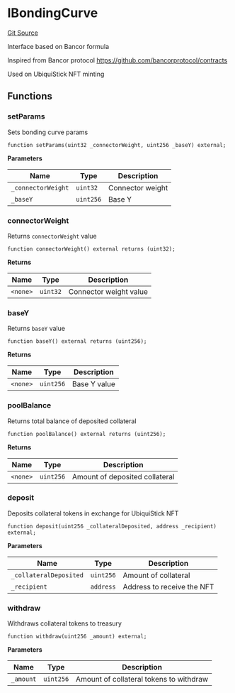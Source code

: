 # IBondingCurve
[Git Source](https://github.com/ubiquity/ubiquity-dollar/blob/fc55925e18af3f4cb5171ecd66ba4c48dc994260/src/dollar/interfaces/IBondingCurve.sol)

Interface based on Bancor formula

Inspired from Bancor protocol https://github.com/bancorprotocol/contracts

Used on UbiquiStick NFT minting


## Functions
### setParams

Sets bonding curve params


```solidity
function setParams(uint32 _connectorWeight, uint256 _baseY) external;
```
**Parameters**

|Name|Type|Description|
|----|----|-----------|
|`_connectorWeight`|`uint32`|Connector weight|
|`_baseY`|`uint256`|Base Y|


### connectorWeight

Returns `connectorWeight` value


```solidity
function connectorWeight() external returns (uint32);
```
**Returns**

|Name|Type|Description|
|----|----|-----------|
|`<none>`|`uint32`|Connector weight value|


### baseY

Returns `baseY` value


```solidity
function baseY() external returns (uint256);
```
**Returns**

|Name|Type|Description|
|----|----|-----------|
|`<none>`|`uint256`|Base Y value|


### poolBalance

Returns total balance of deposited collateral


```solidity
function poolBalance() external returns (uint256);
```
**Returns**

|Name|Type|Description|
|----|----|-----------|
|`<none>`|`uint256`|Amount of deposited collateral|


### deposit

Deposits collateral tokens in exchange for UbiquiStick NFT


```solidity
function deposit(uint256 _collateralDeposited, address _recipient) external;
```
**Parameters**

|Name|Type|Description|
|----|----|-----------|
|`_collateralDeposited`|`uint256`|Amount of collateral|
|`_recipient`|`address`|Address to receive the NFT|


### withdraw

Withdraws collateral tokens to treasury


```solidity
function withdraw(uint256 _amount) external;
```
**Parameters**

|Name|Type|Description|
|----|----|-----------|
|`_amount`|`uint256`|Amount of collateral tokens to withdraw|


